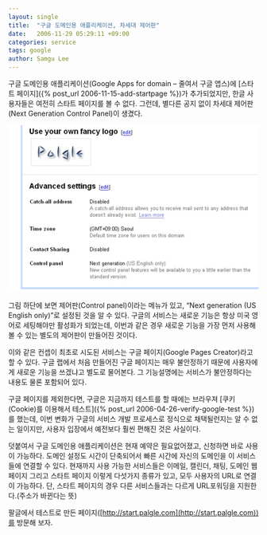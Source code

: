 ```yaml
---
layout: single
title:  "구글 도메인용 애플리케이션, 차세대 제어판"
date:   2006-11-29 05:29:11 +09:00
categories: service
tags: google
author: Samgu Lee
---
```

구글 도메인용 애플리케이션(Google Apps for domain &#8211; 줄여서 구글 앱스)에 [스타트 페이지]({% post_url 2006-11-15-add-startpage %})가 추가되었지만, 한글 사용자들은 여전히 스타트 페이지를 볼 수 없다. 그런데, 별다른 공지 없이 차세대 제어판(Next Generation Control Panel)이 생겼다.

![구글 도메인용 애플리케이션에 추가된 차세대 제어판](/assets/google_apps_new_control.jpg)

그림 하단에 보면 제어판(Control panel)이라는 메뉴가 있고, &#8220;Next generation (US English only)&#8221;로 설정된 것을 알 수 있다. 구글의 서비스는 새로운 기능은 항상 미국 영어로 세팅해야만 활성화가 되었는데, 이번과 같은 경우 새로운 기능을 가장 먼저 사용해 볼 수 있는 별도의 제어판이 만들어진 것이다.

이와 같은 컨셉이 최초로 시도된 서비스는 구글 페이지(Google Pages Creator)라고 할 수 있다. 구글 랩에서 처음 만들어진 구글 페이지는 매우 불안정하기 때문에 사용자에게 새로운 기능을 쓰겠냐고 별도로 물어본다. 그 기능설명에는 서비스가 불안정하다는 내용도 물론 포함되어 있다.

구글 페이지를 제외한다면, 구글은 지금까지 테스트를 할 때에는 브라우져 [쿠키(Cookie)를 이용해서 테스트]({% post_url 2006-04-26-verify-google-test %})를 했는데, 이번 변화가 구글의 서비스 개발 프로세스로 정식으로 채택될런지는 알 수 없는 일이지만, 사용자 입장에서 예전보다 훨씬 편해진 것은 사실이다.

덧붙여서 구글 도메인용 애플리케이션은 현재 예약은 필요없어졌고, 신청하면 바로 사용이 가능하다. 도메인 설정도 시간이 단축되어서 빠른 시간에 자신의 도메인을 이 서비스들에 연결할 수 있다. 현재까지 사용 가능한 서비스들은 이메일, 캘린더, 채팅, 도메인 웹페이지 그리고 스타트 페이지 이렇게 다섯가지 종류가 있고, 모두 사용자의 URL로 연결이 가능하다. 단, 스타트 페이지의 경우 다른 서비스들과는 다르게 URL포워딩을 지원한다.(주소가 바뀐다는 뜻)

팔글에서 테스트로 만든 페이지([http://start.palgle.com](http://start.palgle.com))를 방문해 보자.
